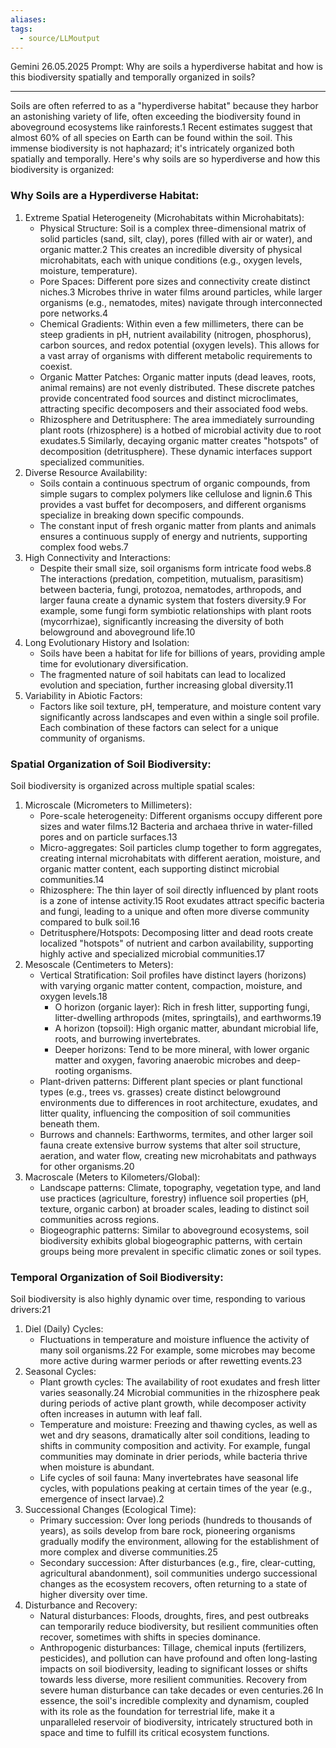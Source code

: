 ```yaml
---
aliases: 
tags:
  - source/LLMoutput
---
```

Gemini
26.05.2025
Prompt: Why are soils a hyperdiverse habitat and how is this biodiversity spatially and temporally organized in soils?

---
Soils are often referred to as a "hyperdiverse habitat" because they harbor an astonishing variety of life, often exceeding the biodiversity found in aboveground ecosystems like rainforests.1 Recent estimates suggest that almost 60% of all species on Earth can be found within the soil. This immense biodiversity is not haphazard; it's intricately organized both spatially and temporally.
Here's why soils are so hyperdiverse and how this biodiversity is organized:
### Why Soils are a Hyperdiverse Habitat:
1. Extreme Spatial Heterogeneity (Microhabitats within Microhabitats):
    - Physical Structure: Soil is a complex three-dimensional matrix of solid particles (sand, silt, clay), pores (filled with air or water), and organic matter.2 This creates an incredible diversity of physical microhabitats, each with unique conditions (e.g., oxygen levels, moisture, temperature).
    - Pore Spaces: Different pore sizes and connectivity create distinct niches.3 Microbes thrive in water films around particles, while larger organisms (e.g., nematodes, mites) navigate through interconnected pore networks.4
    - Chemical Gradients: Within even a few millimeters, there can be steep gradients in pH, nutrient availability (nitrogen, phosphorus), carbon sources, and redox potential (oxygen levels). This allows for a vast array of organisms with different metabolic requirements to coexist.
    - Organic Matter Patches: Organic matter inputs (dead leaves, roots, animal remains) are not evenly distributed. These discrete patches provide concentrated food sources and distinct microclimates, attracting specific decomposers and their associated food webs.
    - Rhizosphere and Detritusphere: The area immediately surrounding plant roots (rhizosphere) is a hotbed of microbial activity due to root exudates.5 Similarly, decaying organic matter creates "hotspots" of decomposition (detritusphere). These dynamic interfaces support specialized communities.
2. Diverse Resource Availability:
    - Soils contain a continuous spectrum of organic compounds, from simple sugars to complex polymers like cellulose and lignin.6 This provides a vast buffet for decomposers, and different organisms specialize in breaking down specific compounds.
    - The constant input of fresh organic matter from plants and animals ensures a continuous supply of energy and nutrients, supporting complex food webs.7
3. High Connectivity and Interactions:
    - Despite their small size, soil organisms form intricate food webs.8 The interactions (predation, competition, mutualism, parasitism) between bacteria, fungi, protozoa, nematodes, arthropods, and larger fauna create a dynamic system that fosters diversity.9 For example, some fungi form symbiotic relationships with plant roots (mycorrhizae), significantly increasing the diversity of both belowground and aboveground life.10
4. Long Evolutionary History and Isolation:
    - Soils have been a habitat for life for billions of years, providing ample time for evolutionary diversification.
    - The fragmented nature of soil habitats can lead to localized evolution and speciation, further increasing global diversity.11
5. Variability in Abiotic Factors:
    - Factors like soil texture, pH, temperature, and moisture content vary significantly across landscapes and even within a single soil profile. Each combination of these factors can select for a unique community of organisms.
### Spatial Organization of Soil Biodiversity:
Soil biodiversity is organized across multiple spatial scales:
1. Microscale (Micrometers to Millimeters):
    - Pore-scale heterogeneity: Different organisms occupy different pore sizes and water films.12 Bacteria and archaea thrive in water-filled pores and on particle surfaces.13
    - Micro-aggregates: Soil particles clump together to form aggregates, creating internal microhabitats with different aeration, moisture, and organic matter content, each supporting distinct microbial communities.14
    - Rhizosphere: The thin layer of soil directly influenced by plant roots is a zone of intense activity.15 Root exudates attract specific bacteria and fungi, leading to a unique and often more diverse community compared to bulk soil.16
    - Detritusphere/Hotspots: Decomposing litter and dead roots create localized "hotspots" of nutrient and carbon availability, supporting highly active and specialized microbial communities.17
2. Mesoscale (Centimeters to Meters):
    - Vertical Stratification: Soil profiles have distinct layers (horizons) with varying organic matter content, compaction, moisture, and oxygen levels.18
        - O horizon (organic layer): Rich in fresh litter, supporting fungi, litter-dwelling arthropods (mites, springtails), and earthworms.19
        - A horizon (topsoil): High organic matter, abundant microbial life, roots, and burrowing invertebrates.
        - Deeper horizons: Tend to be more mineral, with lower organic matter and oxygen, favoring anaerobic microbes and deep-rooting organisms.
    - Plant-driven patterns: Different plant species or plant functional types (e.g., trees vs. grasses) create distinct belowground environments due to differences in root architecture, exudates, and litter quality, influencing the composition of soil communities beneath them.
    - Burrows and channels: Earthworms, termites, and other larger soil fauna create extensive burrow systems that alter soil structure, aeration, and water flow, creating new microhabitats and pathways for other organisms.20
3. Macroscale (Meters to Kilometers/Global):
    - Landscape patterns: Climate, topography, vegetation type, and land use practices (agriculture, forestry) influence soil properties (pH, texture, organic carbon) at broader scales, leading to distinct soil communities across regions.
    - Biogeographic patterns: Similar to aboveground ecosystems, soil biodiversity exhibits global biogeographic patterns, with certain groups being more prevalent in specific climatic zones or soil types.
### Temporal Organization of Soil Biodiversity:
Soil biodiversity is also highly dynamic over time, responding to various drivers:21
1. Diel (Daily) Cycles:
    - Fluctuations in temperature and moisture influence the activity of many soil organisms.22 For example, some microbes may become more active during warmer periods or after rewetting events.23
2. Seasonal Cycles:
    - Plant growth cycles: The availability of root exudates and fresh litter varies seasonally.24 Microbial communities in the rhizosphere peak during periods of active plant growth, while decomposer activity often increases in autumn with leaf fall.
    - Temperature and moisture: Freezing and thawing cycles, as well as wet and dry seasons, dramatically alter soil conditions, leading to shifts in community composition and activity. For example, fungal communities may dominate in drier periods, while bacteria thrive when moisture is abundant.
    - Life cycles of soil fauna: Many invertebrates have seasonal life cycles, with populations peaking at certain times of the year (e.g., emergence of insect larvae).2
3. Successional Changes (Ecological Time):
    - Primary succession: Over long periods (hundreds to thousands of years), as soils develop from bare rock, pioneering organisms gradually modify the environment, allowing for the establishment of more complex and diverse communities.25
    - Secondary succession: After disturbances (e.g., fire, clear-cutting, agricultural abandonment), soil communities undergo successional changes as the ecosystem recovers, often returning to a state of higher diversity over time.
4. Disturbance and Recovery:
    - Natural disturbances: Floods, droughts, fires, and pest outbreaks can temporarily reduce biodiversity, but resilient communities often recover, sometimes with shifts in species dominance.
    - Anthropogenic disturbances: Tillage, chemical inputs (fertilizers, pesticides), and pollution can have profound and often long-lasting impacts on soil biodiversity, leading to significant losses or shifts towards less diverse, more resilient communities. Recovery from severe human disturbance can take decades or even centuries.26
In essence, the soil's incredible complexity and dynamism, coupled with its role as the foundation for terrestrial life, make it a unparalleled reservoir of biodiversity, intricately structured both in space and time to fulfill its critical ecosystem functions.